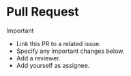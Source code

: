 # Pull Request

> [!IMPORTANT]
>
> - Link this PR to a related issue.
> - Specify any important changes below.
> - Add a reviewer.
> - Add yourself as assignee.
